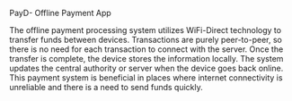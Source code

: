 PayD- Offline Payment App

The offline payment processing system utilizes WiFi-Direct technology to transfer funds between devices.
Transactions are purely peer-to-peer, so there is no need for each transaction to connect with the server.
Once the transfer is complete, the device stores the information locally.
The system updates the central authority or server when the device goes back online.
This payment system is beneficial in places where internet connectivity is unreliable and there is a need to send funds quickly.
